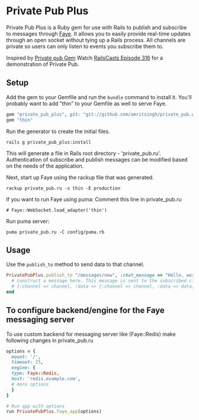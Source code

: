 # Private Pub Plus

Private Pub Plus is a Ruby gem for use with Rails to publish and subscribe to messages through [Faye](http://faye.jcoglan.com/). It allows you to easily provide real-time updates through an open socket without tying up a Rails process. All channels are private so users can only listen to events you subscribe them to.

Inspired by [Private pub Gem](https://github.com/ryanb/private_pub)
Watch [RailsCasts Episode 316](http://railscasts.com/episodes/316-private-pub) for a demonstration of Private Pub.


## Setup

Add the gem to your Gemfile and run the `bundle` command to install it. You'll probably want to add "thin" to your Gemfile as well to serve Faye.

```ruby
gem "private_pub_plus", git: "git://github.com/amritsingh/private_pub.git"
gem "thin"
```

Run the generator to create the initial files.

```
rails g private_pub_plus:install
```
This will generate a file in Rails root directory - 'private_pub.ru'.
Authentication of subscribe and publish messages can be modified based on the needs of the application.


Next, start up Faye using the rackup file that was generated.

```
rackup private_pub.ru -s thin -E production
```

If you want to run Faye using puma:
Comment this line in private_pub.ru
```
# Faye::WebSocket.load_adapter('thin')
```
Run puma server:
```
puma private_pub.ru -C config/puma.rb
```
## Usage

Use the `publish_to` method to send data to that channel.

```ruby
PrivatePubPlus.publish_to "/messages/new", :chat_message => "Hello, world!" do |channel, data|
  # construct a message here. This message is sent to the subscribed clients e.g.
  # {:channel => channel, :data => {:channel => channel, :data => data, :time => Time.now}, :ext => {:private_pub_token => <secret_token from config/private_pub.yml>}}
end
```

## To configure backend/engine for the Faye messaging server

To use custom backend for messaging server like (Faye::Redis) make following changes in private_pub.ru

```ruby
options = {
  mount: '/',
  timeout: 25,
  engine: {
  type: Faye::Redis,
  host: 'redis.example.com',
  # more options
  }
}

# Run app with options
run PrivatePubPlus.faye_app(options)
```

